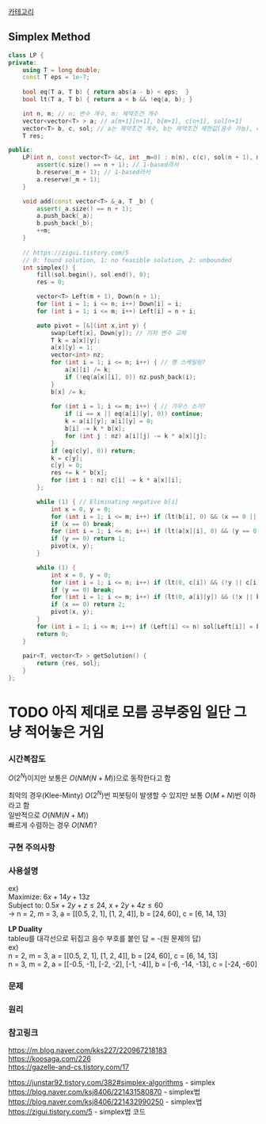 [카테고리](/README.md)
## Simplex Method
```cpp
class LP {
private:
    using T = long double;
    const T eps = 1e-7;
    
    bool eq(T a, T b) { return abs(a - b) < eps;  }
    bool lt(T a, T b) { return a < b && !eq(a, b); }

    int n, m; // n: 변수 개수, m: 제약조건 개수
    vector<vector<T> > a; // a[m+1][n+1], b[m+1], c[n+1], sol[n+1]
    vector<T> b, c, sol; // a는 제약조건 계수, b는 제약조건 제한값(음수 가능), c는 최대화할 목적함수의 계수
    T res;

public:
    LP(int n, const vector<T> &c, int _m=0) : n(n), c(c), sol(n + 1), m(0), a(1), b(1) { // c는 목적함수의 계수들임, 1-based임
        assert(c.size() == n + 1); // 1-based라서
        b.reserve(_m + 1); // 1-based라서
        a.reserve(_m + 1);
    }

    void add(const vector<T> &_a, T _b) {
        assert(_a.size() == n + 1);
        a.push_back(_a);
        b.push_back(_b);
        ++m;
    }
    
    // https://zigui.tistory.com/5
    // 0: found solution, 1: no feasible solution, 2: unbounded
    int simplex() {
        fill(sol.begin(), sol.end(), 0);
        res = 0;

        vector<T> Left(m + 1), Down(n + 1);
        for (int i = 1; i <= n; i++) Down[i] = i;
        for (int i = 1; i <= m; i++) Left[i] = n + i;

        auto pivot = [&](int x,int y) {
            swap(Left[x], Down[y]); // 기저 변수 교체
            T k = a[x][y];
            a[x][y] = 1;
            vector<int> nz;
            for (int i = 1; i <= n; i++) { // 행 스케일링?
                a[x][i] /= k;
                if (!eq(a[x][i], 0)) nz.push_back(i);
            }
            b[x] /= k;
    
            for (int i = 1; i <= m; i++) { // 가우스 소거?
                if (i == x || eq(a[i][y], 0)) continue;
                k = a[i][y]; a[i][y] = 0;
                b[i] -= k * b[x];
                for (int j : nz) a[i][j] -= k * a[x][j];
            }
            if (eq(c[y], 0)) return;
            k = c[y];
            c[y] = 0;
            res += k * b[x];
            for (int i : nz) c[i] -= k * a[x][i];
        };

        while (1) { // Eliminating negative b[i]
            int x = 0, y = 0;
            for (int i = 1; i <= m; i++) if (lt(b[i], 0) && (x == 0 || b[x] > b[i])) x = i;
            if (x == 0) break;
            for (int i = 1; i <= n; i++) if (lt(a[x][i], 0) && (y == 0 || a[x][i] < a[x][y])) y = i;
            if (y == 0) return 1;
            pivot(x, y);
        }

        while (1) {
            int x = 0, y = 0;
            for (int i = 1; i <= n; i++) if (lt(0, c[i]) && (!y || c[i] > c[y])) y = i;
            if (y == 0) break;
            for (int i = 1; i <= m; i++) if (lt(0, a[i][y]) && (!x || b[i]/a[i][y] < b[x]/a[x][y])) x = i;
            if (x == 0) return 2;
            pivot(x, y);
        }
        for (int i = 1; i <= m; i++) if (Left[i] <= n) sol[Left[i]] = b[i];
        return 0;
    }
    
    pair<T, vector<T> > getSolution() {
        return {res, sol};
    }
};
```
# TODO 아직 제대로 모름 공부중임 일단 그냥 적어놓은 거임   
### 시간복잡도

$O(2^N)$이지만 보통은 $O(NM(N+M))$으로 동작한다고 함      

최악의 경우(Klee-Minty) $O(2^N)$번 피봇팅이 발생할 수 있지만 보통 $O(M+N)$번 이하라고 함   
일반적으로 $O(NM(N+M))$   
빠르게 수렴하는 경우 $O(NM)$?   

### 구현 주의사항


### 사용설명
ex)   
    Maximize: $6x + 14y + 13z$   
    Subject to: $0.5x + 2y + z \le 24$, $x + 2y + 4z \le 60$   
    -> n = 2, m = 3, a = \[\[0.5, 2, 1\], \[1, 2, 4\]\], b = \[24, 60\], c = \[6, 14, 13\]

__LP Duality__   
tableu를 대각선으로 뒤집고 음수 부호를 붙인 답 = -(원 문제의 답)   
ex)   
n = 2, m = 3, a = [[0.5, 2, 1], [1, 2, 4]], b = [24, 60], c = [6, 14, 13]   
n = 3, m = 2, a = [[-0.5, -1], [-2, -2], [-1, -4]], b = [-6, -14, -13], c = [-24, -60]   

### 문제
[]()   

### 원리


### 참고링크
https://m.blog.naver.com/kks227/220967218183   
https://koosaga.com/226   
https://gazelle-and-cs.tistory.com/17

https://junstar92.tistory.com/382#simplex-algorithms - simplex   
https://blog.naver.com/ksj8406/221431580870 - simplex법   
https://blog.naver.com/ksj8406/221432990250 - simplex법   
https://zigui.tistory.com/5 - simplex법 코드   

<!-- TODO
아직 안 읽어봤음 

한글자료(서울대)
https://ocw.snu.ac.kr/node/15734
https://ocw.snu.ac.kr/node/14955

영어자료
https://www.geeksforgeeks.org/linear-programming/
https://codeforces.com/blog/entry/105049
https://codeforces.com/blog/entry/105789

-->